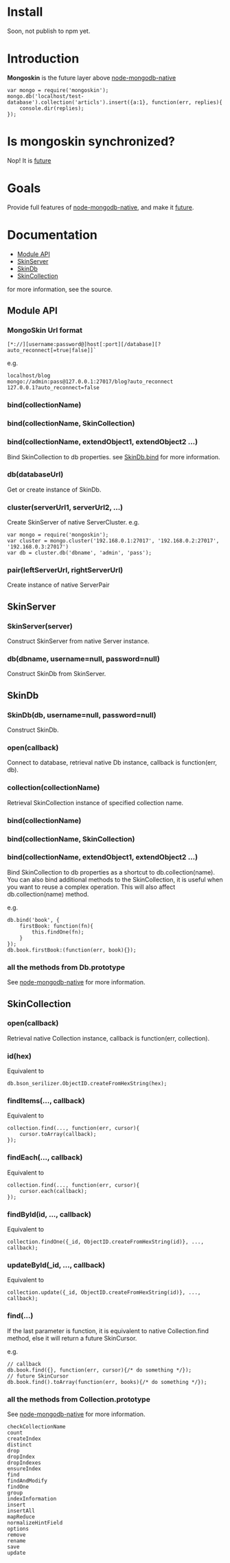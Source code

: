 
Install
========

Soon, not publish to npm yet.

Introduction
========
**Mongoskin** is the future layer above [node-mongodb-native](https://github.com/christkv/node-mongodb-native)

    var mongo = require('mongoskin');
    mongo.db('localhost/test-database').collection('articls').insert({a:1}, function(err, replies){
        console.dir(replies);
    });

Is mongoskin synchronized?
========

Nop! It is [future](http://en.wikipedia.org/wiki/Future_(programming))

Goals
========

Provide full features of [node-mongodb-native](https://github.com/christkv/node-mongodb-native),
and make it [future](http://en.wikipedia.org/wiki/Future_(programming)).

Documentation
========
* [Module API](#module-api)
* [SkinServer](#skinserver)
* [SkinDb](#skindb)
* [SkinCollection](#skincollection)

for more information, see the source.

Module API
--------

### MongoSkin Url format

    [*://][username:password@]host[:port][/database][?auto_reconnect[=true|false]]`

e.g.

    localhost/blog
    mongo://admin:pass@127.0.0.1:27017/blog?auto_reconnect
    127.0.0.1?auto_reconnect=false


### bind(collectionName)

### bind(collectionName, SkinCollection)

### bind(collectionName, extendObject1, extendObject2 ...)

Bind SkinCollection to db properties. see [SkinDb.bind](#bindcollectionname) for more information.

### db(databaseUrl)

Get or create instance of SkinDb.

### cluster(serverUrl1, serverUrl2, ...)

Create SkinServer of native ServerCluster. e.g.

    var mongo = require('mongoskin');
    var cluster = mongo.cluster('192.168.0.1:27017', '192.168.0.2:27017', '192.168.0.3:27017')
    var db = cluster.db('dbname', 'admin', 'pass');

### pair(leftServerUrl, rightServerUrl)

Create instance of native ServerPair


SkinServer
--------

### SkinServer(server)

Construct SkinServer from native Server instance.

### db(dbname, username=null, password=null)

Construct SkinDb from SkinServer.


SkinDb
--------

### SkinDb(db, username=null, password=null)

Construct SkinDb.

### open(callback)

Connect to database, retrieval native Db instance, callback is function(err, db).

### collection(collectionName)

Retrieval SkinCollection instance of specified collection name.

### bind(collectionName)

### bind(collectionName, SkinCollection)

### bind(collectionName, extendObject1, extendObject2 ...)

Bind SkinCollection to db properties as a shortcut to db.collection(name).
You can also bind additional methods to the SkinCollection, it is useful when
you want to reuse a complex operation. This will also affect 
db.collection(name) method.

e.g.

    db.bind('book', {
        firstBook: function(fn){
            this.findOne(fn);
        }
    });
    db.book.firstBook:(function(err, book){});

### all the methods from Db.prototype

See [node-mongodb-native](https://github.com/christkv/node-mongodb-native) for more information.

SkinCollection
--------

### open(callback)

Retrieval native Collection instance, callback is function(err, collection).

### id(hex)

Equivalent to 

    db.bson_serilizer.ObjectID.createFromHexString(hex);

### findItems(..., callback)

Equivalent to 

    collection.find(..., function(err, cursor){
        cursor.toArray(callback);
    });

### findEach(..., callback)

Equivalent to 

    collection.find(..., function(err, cursor){
        cursor.each(callback);
    });

### findById(id, ..., callback)

Equivalent to 

    collection.findOne({_id, ObjectID.createFromHexString(id)}, ..., callback);

### updateById(_id, ..., callback)

Equivalent to 

    collection.update({_id, ObjectID.createFromHexString(id)}, ..., callback);

### find(...)

If the last parameter is function, it is equivalent to native Collection.find 
method, else it will return a future SkinCursor.

e.g.

    // callback
    db.book.find({}, function(err, cursor){/* do something */});
    // future SkinCursor
    db.book.find().toArray(function(err, books){/* do something */});

### all the methods from Collection.prototype

See [node-mongodb-native](https://github.com/christkv/node-mongodb-native) for more information.

    checkCollectionName
    count
    createIndex
    distinct
    drop
    dropIndex
    dropIndexes
    ensureIndex
    find
    findAndModify
    findOne
    group
    indexInformation
    insert
    insertAll
    mapReduce
    normalizeHintField
    options
    remove
    rename
    save
    update
